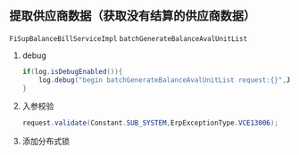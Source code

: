 ## 提取供应商数据（获取没有结算的供应商数据）

`FiSupBalanceBillServiceImpl`  `batchGenerateBalanceAvalUnitList`

1. debug

   ```java
   if(log.isDebugEnabled()){
       log.debug("begin batchGenerateBalanceAvalUnitList request:{}",JsonUtil.toJson(request)));
   }
   ```

2. 入参校验

   ```java
   request.validate(Constant.SUB_SYSTEM,ErpExceptionType.VCE13006);
   ```

3. 添加分布式锁